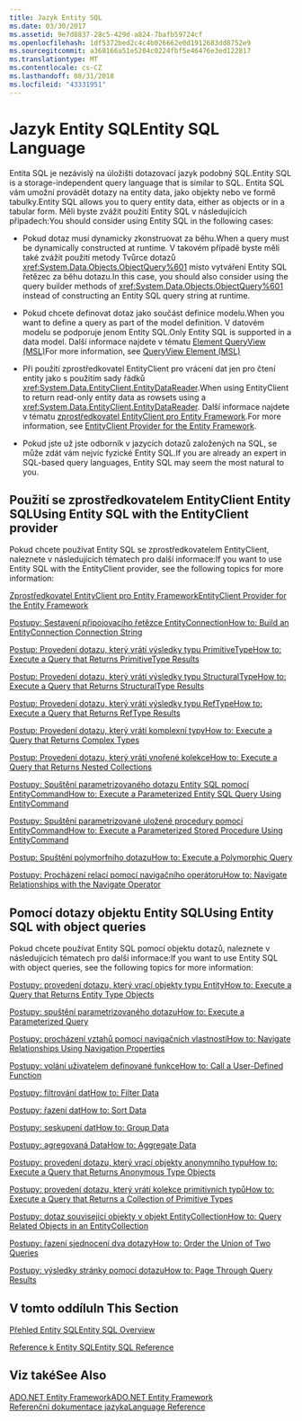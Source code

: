 ```yaml
---
title: Jazyk Entity SQL
ms.date: 03/30/2017
ms.assetid: 9e7d8837-28c5-429d-a824-7bafb59724cf
ms.openlocfilehash: 1df5372bed2c4c4b026662e0d1912683dd8752e9
ms.sourcegitcommit: a368166a51e5204c0224fbf5e46476e3ed122817
ms.translationtype: MT
ms.contentlocale: cs-CZ
ms.lasthandoff: 08/31/2018
ms.locfileid: "43331951"
---
```

# <a name="entity-sql-language"></a><span data-ttu-id="c58a0-102">Jazyk Entity SQL</span><span class="sxs-lookup"><span data-stu-id="c58a0-102">Entity SQL Language</span></span>
<span data-ttu-id="c58a0-103">Entita SQL je nezávislý na úložišti dotazovací jazyk podobný SQL.</span><span class="sxs-lookup"><span data-stu-id="c58a0-103">Entity SQL is a storage-independent query language that is similar to SQL.</span></span> <span data-ttu-id="c58a0-104">Entita SQL vám umožní provádět dotazy na entity data, jako objekty nebo ve formě tabulky.</span><span class="sxs-lookup"><span data-stu-id="c58a0-104">Entity SQL allows you to query entity data, either as objects or in a tabular form.</span></span> <span data-ttu-id="c58a0-105">Měli byste zvážit použití Entity SQL v následujících případech:</span><span class="sxs-lookup"><span data-stu-id="c58a0-105">You should consider using Entity SQL in the following cases:</span></span>  
  
-   <span data-ttu-id="c58a0-106">Pokud dotaz musí dynamicky zkonstruovat za běhu.</span><span class="sxs-lookup"><span data-stu-id="c58a0-106">When a query must be dynamically constructed at runtime.</span></span> <span data-ttu-id="c58a0-107">V takovém případě byste měli také zvážit použití metody Tvůrce dotazů <xref:System.Data.Objects.ObjectQuery%601> místo vytváření Entity SQL řetězec za běhu dotazu.</span><span class="sxs-lookup"><span data-stu-id="c58a0-107">In this case, you should also consider using the query builder methods of <xref:System.Data.Objects.ObjectQuery%601> instead of constructing an Entity SQL query string at runtime.</span></span>  
  
-   <span data-ttu-id="c58a0-108">Pokud chcete definovat dotaz jako součást definice modelu.</span><span class="sxs-lookup"><span data-stu-id="c58a0-108">When you want to define a query as part of the model definition.</span></span> <span data-ttu-id="c58a0-109">V datovém modelu se podporuje jenom Entity SQL.</span><span class="sxs-lookup"><span data-stu-id="c58a0-109">Only Entity SQL is supported in a data model.</span></span> <span data-ttu-id="c58a0-110">Další informace najdete v tématu [Element QueryView (MSL)](https://msdn.microsoft.com/library/f0426b34-45cb-4fd7-9777-e0570c5e0e80)</span><span class="sxs-lookup"><span data-stu-id="c58a0-110">For more information, see [QueryView Element (MSL)](https://msdn.microsoft.com/library/f0426b34-45cb-4fd7-9777-e0570c5e0e80)</span></span>  
  
-   <span data-ttu-id="c58a0-111">Při použití zprostředkovatel EntityClient pro vrácení dat jen pro čtení entity jako s použitím sady řádků <xref:System.Data.EntityClient.EntityDataReader>.</span><span class="sxs-lookup"><span data-stu-id="c58a0-111">When using EntityClient to return read-only entity data as rowsets using a <xref:System.Data.EntityClient.EntityDataReader>.</span></span> <span data-ttu-id="c58a0-112">Další informace najdete v tématu [zprostředkovatel EntityClient pro Entity Framework](../../../../../../docs/framework/data/adonet/ef/entityclient-provider-for-the-entity-framework.md).</span><span class="sxs-lookup"><span data-stu-id="c58a0-112">For more information, see [EntityClient Provider for the Entity Framework](../../../../../../docs/framework/data/adonet/ef/entityclient-provider-for-the-entity-framework.md).</span></span>  
  
-   <span data-ttu-id="c58a0-113">Pokud jste už jste odborník v jazycích dotazů založených na SQL, se může zdát vám nejvíc fyzické Entity SQL.</span><span class="sxs-lookup"><span data-stu-id="c58a0-113">If you are already an expert in SQL-based query languages, Entity SQL may seem the most natural to you.</span></span>  
  
## <a name="using-entity-sql-with-the-entityclient-provider"></a><span data-ttu-id="c58a0-114">Použití se zprostředkovatelem EntityClient Entity SQL</span><span class="sxs-lookup"><span data-stu-id="c58a0-114">Using Entity SQL with the EntityClient provider</span></span>  
 <span data-ttu-id="c58a0-115">Pokud chcete používat Entity SQL se zprostředkovatelem EntityClient, naleznete v následujících tématech pro další informace:</span><span class="sxs-lookup"><span data-stu-id="c58a0-115">If you want to use Entity SQL with the EntityClient provider, see the following topics for more information:</span></span>  
  
 [<span data-ttu-id="c58a0-116">Zprostředkovatel EntityClient pro Entity Framework</span><span class="sxs-lookup"><span data-stu-id="c58a0-116">EntityClient Provider for the Entity Framework</span></span>](../../../../../../docs/framework/data/adonet/ef/entityclient-provider-for-the-entity-framework.md)  
  
 [<span data-ttu-id="c58a0-117">Postupy: Sestavení připojovacího řetězce EntityConnection</span><span class="sxs-lookup"><span data-stu-id="c58a0-117">How to: Build an EntityConnection Connection String</span></span>](../../../../../../docs/framework/data/adonet/ef/how-to-build-an-entityconnection-connection-string.md)  
  
 [<span data-ttu-id="c58a0-118">Postup: Provedení dotazu, který vrátí výsledky typu PrimitiveType</span><span class="sxs-lookup"><span data-stu-id="c58a0-118">How to: Execute a Query that Returns PrimitiveType Results</span></span>](../../../../../../docs/framework/data/adonet/ef/how-to-execute-a-query-that-returns-primitivetype-results.md)  
  
 [<span data-ttu-id="c58a0-119">Postup: Provedení dotazu, který vrátí výsledky typu StructuralType</span><span class="sxs-lookup"><span data-stu-id="c58a0-119">How to: Execute a Query that Returns StructuralType Results</span></span>](../../../../../../docs/framework/data/adonet/ef/how-to-execute-a-query-that-returns-structuraltype-results.md)  
  
 [<span data-ttu-id="c58a0-120">Postup: Provedení dotazu, který vrátí výsledky typu RefType</span><span class="sxs-lookup"><span data-stu-id="c58a0-120">How to: Execute a Query that Returns RefType Results</span></span>](../../../../../../docs/framework/data/adonet/ef/how-to-execute-a-query-that-returns-reftype-results.md)  
  
 [<span data-ttu-id="c58a0-121">Postup: Provedení dotazu, který vrátí komplexní typy</span><span class="sxs-lookup"><span data-stu-id="c58a0-121">How to: Execute a Query that Returns Complex Types</span></span>](../../../../../../docs/framework/data/adonet/ef/how-to-execute-a-query-that-returns-complex-types.md)  
  
 [<span data-ttu-id="c58a0-122">Postup: Provedení dotazu, který vrátí vnořené kolekce</span><span class="sxs-lookup"><span data-stu-id="c58a0-122">How to: Execute a Query that Returns Nested Collections</span></span>](../../../../../../docs/framework/data/adonet/ef/how-to-execute-a-query-that-returns-nested-collections.md)  
  
 [<span data-ttu-id="c58a0-123">Postupy: Spuštění parametrizovaného dotazu Entity SQL pomocí EntityCommand</span><span class="sxs-lookup"><span data-stu-id="c58a0-123">How to: Execute a Parameterized Entity SQL Query Using EntityCommand</span></span>](../../../../../../docs/framework/data/adonet/ef/how-to-execute-a-parameterized-entity-sql-query-using-entitycommand.md)  
  
 [<span data-ttu-id="c58a0-124">Postupy: Spuštění parametrizované uložené procedury pomocí EntityCommand</span><span class="sxs-lookup"><span data-stu-id="c58a0-124">How to: Execute a Parameterized Stored Procedure Using EntityCommand</span></span>](../../../../../../docs/framework/data/adonet/ef/how-to-execute-a-parameterized-stored-procedure-using-entitycommand.md)  
  
 [<span data-ttu-id="c58a0-125">Postup: Spuštění polymorfního dotazu</span><span class="sxs-lookup"><span data-stu-id="c58a0-125">How to: Execute a Polymorphic Query</span></span>](../../../../../../docs/framework/data/adonet/ef/how-to-execute-a-polymorphic-query.md)  
  
 [<span data-ttu-id="c58a0-126">Postupy: Procházení relací pomocí navigačního operátoru</span><span class="sxs-lookup"><span data-stu-id="c58a0-126">How to: Navigate Relationships with the Navigate Operator</span></span>](../../../../../../docs/framework/data/adonet/ef/how-to-navigate-relationships-with-the-navigate-operator.md)  
  
## <a name="using-entity-sql-with-object-queries"></a><span data-ttu-id="c58a0-127">Pomocí dotazy objektu Entity SQL</span><span class="sxs-lookup"><span data-stu-id="c58a0-127">Using Entity SQL with object queries</span></span>  
 <span data-ttu-id="c58a0-128">Pokud chcete používat Entity SQL pomocí objektu dotazů, naleznete v následujících tématech pro další informace:</span><span class="sxs-lookup"><span data-stu-id="c58a0-128">If you want to use Entity SQL with object queries, see the following topics for more information:</span></span>  
  
 [<span data-ttu-id="c58a0-129">Postupy: provedení dotazu, který vrací objekty typu Entity</span><span class="sxs-lookup"><span data-stu-id="c58a0-129">How to: Execute a Query that Returns Entity Type Objects</span></span>](https://msdn.microsoft.com/library/f73e137d-1534-42bb-9e31-99ca42c19b48)  
  
 [<span data-ttu-id="c58a0-130">Postupy: spuštění parametrizovaného dotazu</span><span class="sxs-lookup"><span data-stu-id="c58a0-130">How to: Execute a Parameterized Query</span></span>](https://msdn.microsoft.com/library/42048f03-c65c-4d98-b50a-3e7d537a63e8)  
  
 [<span data-ttu-id="c58a0-131">Postupy: procházení vztahů pomocí navigačních vlastností</span><span class="sxs-lookup"><span data-stu-id="c58a0-131">How to: Navigate Relationships Using Navigation Properties</span></span>](https://msdn.microsoft.com/library/b1d71c7d-16a7-4b46-96ac-690176bd5057)  
  
 [<span data-ttu-id="c58a0-132">Postupy: volání uživatelem definované funkce</span><span class="sxs-lookup"><span data-stu-id="c58a0-132">How to: Call a User-Defined Function</span></span>](https://msdn.microsoft.com/library/ad131b86-8b4e-4747-8605-d4fc64fb9d02)  
  
 [<span data-ttu-id="c58a0-133">Postupy: filtrování dat</span><span class="sxs-lookup"><span data-stu-id="c58a0-133">How to: Filter Data</span></span>](https://msdn.microsoft.com/library/776f8556-3350-4572-804a-b1513515c1b2)  
  
 [<span data-ttu-id="c58a0-134">Postupy: řazení dat</span><span class="sxs-lookup"><span data-stu-id="c58a0-134">How to: Sort Data</span></span>](https://msdn.microsoft.com/library/c05f2506-cb9d-4ebc-822b-300042ad53e7)  
  
 [<span data-ttu-id="c58a0-135">Postupy: seskupení dat</span><span class="sxs-lookup"><span data-stu-id="c58a0-135">How to: Group Data</span></span>](https://msdn.microsoft.com/library/df801d9d-9a8a-4157-97a6-5016b18998e1)  
  
 [<span data-ttu-id="c58a0-136">Postupy: agregovaná Data</span><span class="sxs-lookup"><span data-stu-id="c58a0-136">How to: Aggregate Data</span></span>](https://msdn.microsoft.com/library/4cf04ce8-3c0f-4f88-9d97-8fac8622598d)  
  
 [<span data-ttu-id="c58a0-137">Postupy: provedení dotazu, který vrací objekty anonymního typu</span><span class="sxs-lookup"><span data-stu-id="c58a0-137">How to: Execute a Query that Returns Anonymous Type Objects</span></span>](https://msdn.microsoft.com/library/3b264025-e911-4d73-90ce-992d2b9d189d)  
  
 [<span data-ttu-id="c58a0-138">Postupy: provedení dotazu, který vrátí kolekce primitivních typů</span><span class="sxs-lookup"><span data-stu-id="c58a0-138">How to: Execute a Query that Returns a Collection of Primitive Types</span></span>](https://msdn.microsoft.com/library/115b52c0-4f27-4253-8991-284b450000b5)  
  
 [<span data-ttu-id="c58a0-139">Postupy: dotaz související objekty v objekt EntityCollection</span><span class="sxs-lookup"><span data-stu-id="c58a0-139">How to: Query Related Objects in an EntityCollection</span></span>](https://msdn.microsoft.com/library/11ce946f-16f8-4c1d-9d80-f740853807ba)  
  
 [<span data-ttu-id="c58a0-140">Postupy: řazení sjednocení dva dotazy</span><span class="sxs-lookup"><span data-stu-id="c58a0-140">How to: Order the Union of Two Queries</span></span>](https://msdn.microsoft.com/library/853c583a-eaba-4400-830d-be974e735313)  
  
 [<span data-ttu-id="c58a0-141">Postupy: výsledky stránky pomocí dotazu</span><span class="sxs-lookup"><span data-stu-id="c58a0-141">How to: Page Through Query Results</span></span>](https://msdn.microsoft.com/library/ffc0f920-e7de-42e0-9b12-ef356421d030)  
  
## <a name="in-this-section"></a><span data-ttu-id="c58a0-142">V tomto oddílu</span><span class="sxs-lookup"><span data-stu-id="c58a0-142">In This Section</span></span>  
 [<span data-ttu-id="c58a0-143">Přehled Entity SQL</span><span class="sxs-lookup"><span data-stu-id="c58a0-143">Entity SQL Overview</span></span>](../../../../../../docs/framework/data/adonet/ef/language-reference/entity-sql-overview.md)  
  
 [<span data-ttu-id="c58a0-144">Reference k Entity SQL</span><span class="sxs-lookup"><span data-stu-id="c58a0-144">Entity SQL Reference</span></span>](../../../../../../docs/framework/data/adonet/ef/language-reference/entity-sql-reference.md)  
  
## <a name="see-also"></a><span data-ttu-id="c58a0-145">Viz také</span><span class="sxs-lookup"><span data-stu-id="c58a0-145">See Also</span></span>  
 [<span data-ttu-id="c58a0-146">ADO.NET Entity Framework</span><span class="sxs-lookup"><span data-stu-id="c58a0-146">ADO.NET Entity Framework</span></span>](../../../../../../docs/framework/data/adonet/ef/index.md)  
 [<span data-ttu-id="c58a0-147">Referenční dokumentace jazyka</span><span class="sxs-lookup"><span data-stu-id="c58a0-147">Language Reference</span></span>](../../../../../../docs/framework/data/adonet/ef/language-reference/index.md)
